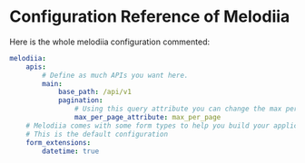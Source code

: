 Configuration Reference of Melodiia
===================================

Here is the whole melodiia configuration commented:

```yaml
melodiia:
    apis:
        # Define as much APIs you want here.
        main:
            base_path: /api/v1
            pagination:
                # Using this query attribute you can change the max per page
                max_per_page_attribute: max_per_page
    # Melodiia comes with some form types to help you build your application. You can enable them here.
    # This is the default configuration
    form_extensions:
        datetime: true
```

